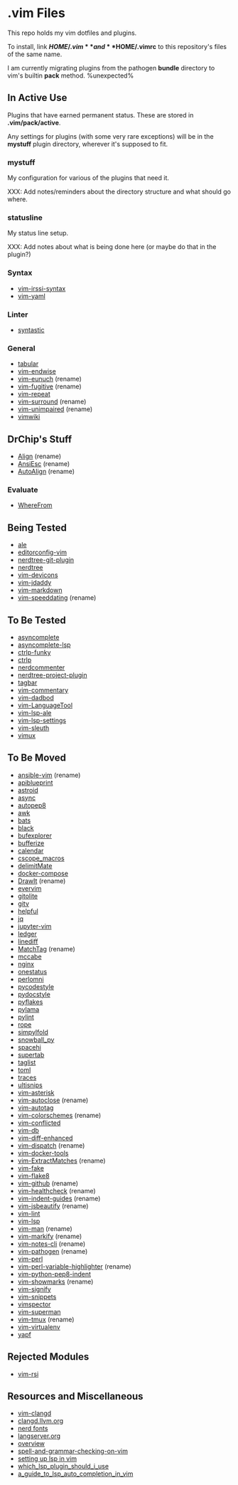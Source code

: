 # .vim Files

This repo holds my vim dotfiles and plugins.

To install, link **$HOME/.vim** and **$HOME/.vimrc** to this repository's
files of the same name.

I am currently migrating plugins from the pathogen **bundle** directory to
vim's builtin **pack** method.
%unexpected%

## In Active Use

Plugins that have earned permanent status. These are stored in
**.vim/pack/active**.

Any settings for plugins (with some very rare exceptions) will be in the
**mystuff** plugin directory, wherever it's supposed to fit.

### mystuff

My configuration for various of the plugins that need it.

XXX: Add notes/reminders about the directory structure and what should go
     where.

### statusline

My status line setup.

XXX: Add notes about what is being done here (or maybe do that in the plugin?)

### Syntax

* [vim-irssi-syntax](https://github.com/isundil/vim-irssi-syntax.git)
* [vim-yaml](https://github.com/stephpy/vim-yaml)

### Linter

* [syntastic](https://github.com/scrooloose/syntastic.git)

### General

* [tabular](https://github.com/godlygeek/tabular.git)
* [vim-endwise](https://github.com/tpope/vim-endwise.git)
* [vim-eunuch](https://github.com/tpope/vim-eunuch.git) (rename)
* [vim-fugitive](https://github.com/tpope/vim-fugitive.git) (rename)
* [vim-repeat](https://github.com/tpope/vim-repeat.git)
* [vim-surround](https://github.com/tpope/vim-surround.git) (rename)
* [vim-unimpaired](https://github.com/tpope/vim-unimpaired.git) (rename)
* [vimwiki](https://github.com/vimwiki/vimwiki.git)

## DrChip's Stuff

* [Align](https://github.com/vim-scripts/Align.git) (rename)
* [AnsiEsc](https://github.com/vim-scripts/AnsiEsc.vim.git) (rename)
* [AutoAlign](https://github.com/vim-scripts/AutoAlign.git) (rename)

### Evaluate

* [WhereFrom](https://www.drchip.org/astronaut/vim/index.html#WHEREFROM)

## Being Tested

* [ale](https://github.com/dense-analysis/ale.git)
* [editorconfig-vim](https://github.com/editorconfig/editorconfig-vim.git)
* [nerdtree-git-plugin](https://github.com/Xuyuanp/nerdtree-git-plugin.git)
* [nerdtree](https://github.com/preservim/nerdtree.git)
* [vim-devicons](https://github.com/ryanoasis/vim-devicons.git)
* [vim-jdaddy](https://github.com/tpope/vim-jdaddy.git)
* [vim-markdown](https://github.com/preservim/vim-markdown.git)
* [vim-speeddating](https://github.com/tpope/vim-speeddating.git) (rename)

## To Be Tested

* [asyncomplete](https://github.com/prabirshrestha/asyncomplete.vim.git)
* [asyncomplete-lsp](https://github.com/prabirshrestha/asyncomplete-lsp.vim.git)
* [ctrlp-funky](https://github.com/tacahiroy/ctrlp-funky.git)
* [ctrlp](https://github.com/ctrlpvim/ctrlp.vim)
* [nerdcommenter](https://github.com/scrooloose/nerdcommenter)
* [nerdtree-project-plugin](https://github.com/scrooloose/nerdtree-project-plugin.git)
* [tagbar](https://github.com/preservim/tagbar.git)
* [vim-commentary](https://github.com/tpope/vim-commentary.git)
* [vim-dadbod](https://github.com/tpope/vim-dadbod.git)
* [vim-LanguageTool](https://github.com/dpelle/vim-LanguageTool.git)
* [vim-lsp-ale](https://github.com/rhysd/vim-lsp-ale.git)
* [vim-lsp-settings](https://github.com/mattn/vim-lsp-settings.git)
* [vim-sleuth](https://github.com/tpope/vim-sleuth.git)
* [vimux](https://github.com/preservim/vimux.git)

## To Be Moved

* [ansible-vim](https://github.com/pearofducks/ansible-vim.git) (rename)
* [apiblueprint](https://github.com/kylef/apiblueprint.vim.git)
* [astroid](https://github.com/PyCQA/astroid)
* [async](https://github.com/prabirshrestha/async.vim.git)
* [autopep8](https://github.com/hhatto/autopep8)
* [awk](https://github.com/vim-scripts/awk.vim)
* [bats](https://github.com/aliou/bats.vim)
* [black](https://github.com/ambv/black)
* [bufexplorer](https://github.com/jlanzarotta/bufexplorer.git)
* [bufferize](https://github.com/AndrewRadev/bufferize.vim.git)
* [calendar](https://github.com/itchyny/calendar.vim)
* [cscope_macros](https://github.com/vim-scripts/cscope_macros.vim.git)
* [delimitMate](https://github.com/Raimondi/delimitMate.git)
* [docker-compose](https://github.com/skanehira/docker-compose.vim)
* [DrawIt](https://github.com/vim-scripts/DrawIt.git) (rename)
* [evervim](https://github.com/kakkyz81/evervim.git)
* [gitolite](https://github.com/tmatilai/gitolite.vim.git)
* [gitv](https://github.com/gregsexton/gitv)
* [helpful](https://github.com/tweekmonster/helpful.vim.git)
* [jq](https://github.com/vito-c/jq.vim.git)
* [jupyter-vim](https://github.com/jupyter-vim/jupyter-vim)
* [ledger](https://github.com/vim-scripts/ledger.vim.git)
* [linediff](https://github.com/AndrewRadev/linediff.vim.git)
* [MatchTag](https://github.com/gregsexton/MatchTag.git) (rename)
* [mccabe](https://github.com/PyCQA/mccabe)
* [nginx](https://github.com/chr4/nginx.vim)
* [onestatus](https://github.com/narajaon/onestatus.git)
* [perlomni](https://github.com/c9s/perlomni.vim.git)
* [pycodestyle](https://github.com/PyCQA/pycodestyle)
* [pydocstyle](https://github.com/PyCQA/pydocstyle)
* [pyflakes](https://github.com/PyCQA/pyflakes)
* [pylama](https://github.com/klen/pylama)
* [pylint](https://github.com/PyCQA/pylint)
* [rope](https://github.com/python-rope/rope)
* [simpylfold](https://github.com/tmhedberg/simpylfold)
* [snowball_py](https://github.com/diraol/snowball_py)
* [spacehi](https://github.com/jpalardy/spacehi.vim.git)
* [supertab](https://github.com/ervandew/supertab.git)
* [taglist](https://github.com/vim-scripts/taglist.vim.git)
* [toml](https://github.com/uiri/toml.git)
* [traces](https://github.com/markonm/traces.vim.git)
* [ultisnips](https://github.com/SirVer/ultisnips.git)
* [vim-asterisk](https://github.com/haya14busa/vim-asterisk.git)
* [vim-autoclose](https://github.com/Townk/vim-autoclose.git) (rename)
* [vim-autotag](https://github.com/craigemery/vim-autotag)
* [vim-colorschemes](https://github.com/flazz/vim-colorschemes.git) (rename)
* [vim-conflicted](https://github.com/christoomey/vim-conflicted.git)
* [vim-db](https://github.com/tpope/vim-db.git)
* [vim-diff-enhanced](https://github.com/chrisbra/vim-diff-enhanced.git)
* [vim-dispatch](https://github.com/tpope/vim-dispatch.git) (rename)
* [vim-docker-tools](https://github.com/kevinhui/vim-docker-tools)
* [vim-ExtractMatches](https://github.com/inkarkat/vim-ExtractMatches.git) (rename)
* [vim-fake](https://github.com/tkhren/vim-fake.git)
* [vim-flake8](https://github.com/nvie/vim-flake8)
* [vim-github](https://github.com/thinca/vim-github.git) (rename)
* [vim-healthcheck](https://github.com/rhysd/vim-healthcheck.git) (rename)
* [vim-indent-guides](https://github.com/nathanaelkane/vim-indent-guides.git) (rename)
* [vim-jsbeautify](https://github.com/maksimr/vim-jsbeautify.git) (rename)
* [vim-lint](https://github.com/dbakker/vim-lint.git)
* [vim-lsp](https://github.com/prabirshrestha/vim-lsp.git)
* [vim-man](https://github.com/vim-utils/vim-man.git) (rename)
* [vim-markify](https://github.com/dhruvasagar/vim-markify) (rename)
* [vim-notes-cli](https://github.com/rhysd/vim-notes-cli.git) (rename)
* [vim-pathogen](https://github.com/tpope/vim-pathogen.git) (rename)
* [vim-perl](https://github.com/vim-perl/vim-perl.git)
* [vim-perl-variable-highlighter](https://github.com/mannih/vim-perl-variable-highlighter.git) (rename)
* [vim-python-pep8-indent](https://github.com/hynek/vim-python-pep8-indent)
* [vim-showmarks](https://github.com/jacquesbh/vim-showmarks.git) (rename)
* [vim-signify](https://github.com/mhinz/vim-signify.git)
* [vim-snippets](https://github.com/honza/vim-snippets.git)
* [vimspector](https://github.com/puremourning/vimspector.git)
* [vim-superman](https://github.com/jez/vim-superman.git)
* [vim-tmux](https://github.com/tmux-plugins/vim-tmux.git) (rename)
* [vim-virtualenv](https://github.com/jmcantrell/vim-virtualenv)
* [yapf](https://github.com/google/yapf)

## Rejected Modules

* [vim-rsi](https://github.com/tpope/vim-rsi.git)

## Resources and Miscellaneous

* [vim-clangd](http://aliquote.org/post/vim-clangd/)
* [clangd.llvm.org](https://clangd.llvm.org/)
* [nerd fonts](https://github.com/ryanoasis/nerd-fonts)
* [langserver.org](https://langserver.org/)
* [overview](https://microsoft.github.io/language-server-protocol/overviews/lsp/overview/)
* [spell-and-grammar-checking-on-vim](https://ncona.com/2018/12/spell-and-grammar-checking-on-vim/)
* [setting up lsp in vim](https://ncona.com/2021/12/setting-up-lsp-in-vim)
* [which_lsp_plugin_should_i_use](https://www.reddit.com/r/vim/comments/7lnhrt/which_lsp_plugin_should_i_use/)
* [a_guide_to_lsp_auto_completion_in_vim](https://www.reddit.com/r/vim/comments/b33lc1/a_guide_to_lsp_auto_completion_in_vim/)